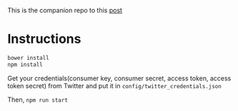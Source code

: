 This is the companion repo to this [post](https://medium.com/@rajiv.abraham/introduction-purescript-twitter-fec6df5276dc)
# Instructions
```sh
bower install
npm install

```

Get your credentials(consumer key, consumer secret, access token, access token secret) from Twitter and put it in `config/twitter_credentials.json`

Then,
`npm run start`
